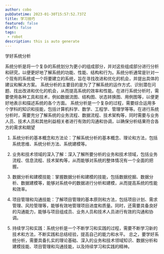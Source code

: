 ```yaml
---
author: cobo
pubDatetime: 2023-01-30T15:57:52.737Z
title: 学习技巧
featured: false
draft: false
tags:
 - robot
description: this is auto generate
---
```

学好系统分析

系统分析是将一个复杂的系统划分为更小的组成部分，并对这些组成部分进行分析和研究，以便更好地了解系统的功能、性能、结构和行为。系统分析通常是针对一个现有的系统或一个将要建立的系统，旨在寻找改进和优化的机会，并提出具体的建议和解决方案。
系统分析的主要目的是为了了解系统的运作方式、识别潜在问题、找出改进和优化的机会，从而提高系统的效率和性能。在进行系统分析时，需要使用各种工具和技术，例如数据流图、结构图、状态转换图、用例图等，以便更好地表示和描述系统的各个方面。
系统分析是一个复杂的过程，需要综合运用多个学科的知识和技能，包括计算机科学、数学、工程学、管理学等等。在进行系统分析时，需要充分了解系统的业务流程、数据流程、技术架构等，同时需要与业务人员、技术人员和其他利益相关者进行有效的沟通和协调，以确保分析结果符合各方的需求和期望

1. 系统分析的基本概念和方法论：了解系统分析的基本概念、理论和方法，包括系统思维、系统分析方法、系统建模等。

2. 业务和技术领域的深入了解：深入了解所要分析的业务和技术领域，包括业务流程、信息流程、技术架构等，从而能够对系统的整体情况有一个全面的把握。

3. 数据分析和建模技能：掌握数据分析和建模的技能，包括数据挖掘、数据分析、数据建模等，能够对系统中的数据进行分析和建模，从而提高系统的性能和效率。

4. 项目管理和沟通技能：了解项目管理的基本原则和方法，包括项目计划、需求管理、风险管理等，能够有效地管理项目进度和质量。同时，还需要具备良好的沟通能力，能够与项目组成员、业务人员和技术人员进行有效的沟通和协调。

5. 持续学习和实践：系统分析是一个不断学习和实践的过程，需要不断学习新的技术和方法，不断实践和总结经验，提高自己的能力和水平。
总之，要学好系统分析，需要具备扎实的理论基础、深入的业务和技术领域知识、数据分析和建模技能、项目管理和沟通技能，以及持续学习和实践的精神。
